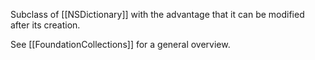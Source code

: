 Subclass of [[NSDictionary]] with the advantage that it can be modified after its creation.

See [[FoundationCollections]] for a general overview.